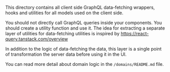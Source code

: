 This directory contains all client side GraphQL data-fetching wrappers, hooks and utilities 
for all models used on the client side. 

You should not directly call GraphQL queries inside your components. You should create a utility function and use it.
The idea for extracting a separate layer of utilities for data-fetching utilities is inspired by https://react-query.tanstack.com/overview

In addition to the logic of data-fetching the data, this layer is a single point of transformation the server data before using it in the UI.

You can read more detail about domain logic in the `/domains/README.md` file.

